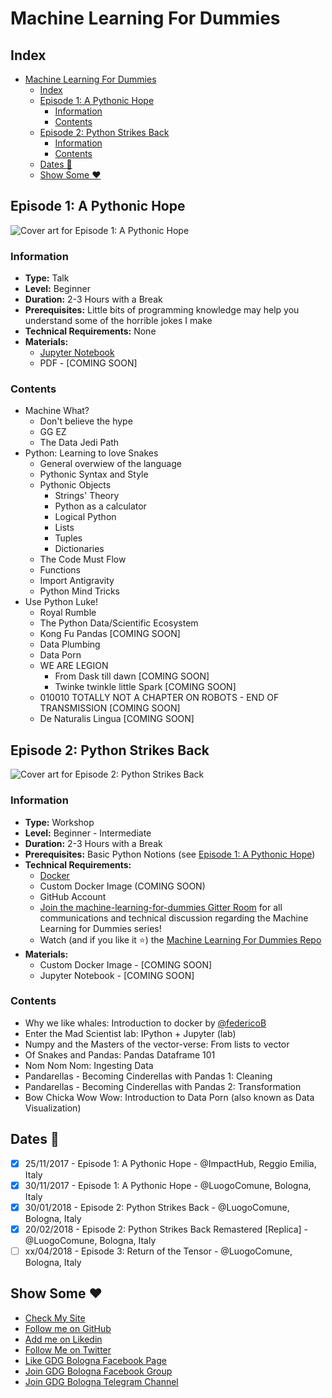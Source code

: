 # Machine Learning For Dummies

## Index

<!-- TOC -->

- [Machine Learning For Dummies](#machine-learning-for-dummies)
    - [Index](#index)
    - [Episode 1: A Pythonic Hope](#episode-1-a-pythonic-hope)
        - [Information](#information)
        - [Contents](#contents)
    - [Episode 2: Python Strikes Back](#episode-2-python-strikes-back)
        - [Information](#information-1)
        - [Contents](#contents-1)
    - [Dates :calendar:](#dates-calendar)
    - [Show Some :heart:](#show-some-heart)

<!-- /TOC -->

## Episode 1: A Pythonic Hope

![Cover art for Episode 1: A Pythonic Hope](https://user-images.githubusercontent.com/16547060/33613066-e403539c-d9d3-11e7-9501-cbdce2655871.png)

### Information

- **Type:** Talk
- **Level:** Beginner
- **Duration:** 2-3 Hours with a Break
- **Prerequisites:** Little bits of programming knowledge may help you understand some of the horrible jokes I make
- **Technical Requirements:** None
- **Materials:**
  - [Jupyter Notebook](https://github.com/mr-ubik/machine-learning-for-dummies/blob/master/Episode%201/episode_1.ipynb)
  - PDF - [COMING SOON]

### Contents

- Machine What?
  - Don't believe the hype
  - GG EZ
  - The Data Jedi Path
- Python: Learning to love Snakes
  - General overwiew of the language
  - Pythonic Syntax and Style
  - Pythonic Objects
    - Strings' Theory
    - Python as a calculator
    - Logical Python
    - Lists
    - Tuples
    - Dictionaries
  - The Code Must Flow
  - Functions
  - Import Antigravity
  - Python Mind Tricks
- Use Python Luke!
  - Royal Rumble
  - The Python Data/Scientific Ecosystem
  - Kong Fu Pandas [COMING SOON]
  - Data Plumbing
  - Data Porn
  - WE ARE LEGION
      - From Dask till dawn [COMING SOON]
      - Twinke twinkle little Spark [COMING SOON]
  - 010010 TOTALLY NOT A CHAPTER ON ROBOTS - END OF TRANSMISSION [COMING SOON]
  - De Naturalis Lingua [COMING SOON]


## Episode 2: Python Strikes Back

![Cover art for Episode 2: Python Strikes Back](https://user-images.githubusercontent.com/16547060/34203051-0c967058-e57a-11e7-9952-e462bb55d8c4.png)

### Information

- **Type:** Workshop
- **Level:** Beginner - Intermediate
- **Duration:** 2-3 Hours with a Break
- **Prerequisites:** Basic Python Notions (see [Episode 1: A Pythonic Hope](https://github.com/mr-ubik/machine-learning-for-dummies/blob/master/Episode%201/episode_1.ipynb))
- **Technical Requirements:**
  - [Docker](https://github.com/mr-ubik/machine-learning-for-dummies/wiki/Docker-Resources)
  - Custom Docker Image (COMING SOON)
  - GitHub Account
  - [Join the machine-learning-for-dummies Gitter Room](https://gitter.im/machine-learning-for-dummies/GDG-Bologna?utm_source=share-link&utm_medium=link&utm_campaign=share-link) for all communications and technical discussion regarding the Machine Learning for Dummies series!
  - Watch (and if you like it :star:) the [Machine Learning For Dummies Repo](https://github.com/mr-ubik/machine-learning-for-dummies)
- **Materials:**
  - Custom Docker Image - [COMING SOON]
  - Jupyter Notebook - [COMING SOON]

### Contents

- Why we like whales: Introduction to docker by [@federicoB](https://github.com/federicoB)
- Enter the Mad Scientist lab: IPython + Jupyter (lab)
- Numpy and the Masters of the vector-verse: From lists to vector
- Of Snakes and Pandas: Pandas Dataframe 101
- Nom Nom Nom: Ingesting Data
- Pandarellas - Becoming Cinderellas with Pandas 1: Cleaning
- Pandarellas - Becoming Cinderellas with Pandas 2: Transformation
- Bow Chicka Wow Wow: Introduction to Data Porn (also known as Data Visualization)

## Dates :calendar:

- [x] 25/11/2017 - Episode 1: A Pythonic Hope - @ImpactHub, Reggio Emilia, Italy
- [x] 30/11/2017 - Episode 1: A Pythonic Hope - @LuogoComune, Bologna, Italy
- [x] 30/01/2018 - Episode 2: Python Strikes Back - @LuogoComune, Bologna, Italy
- [x] 20/02/2018 - Episode 2: Python Strikes Back Remastered [Replica] - @LuogoComune, Bologna, Italy
- [ ] xx/04/2018 - Episode 3: Return of the Tensor - @LuogoComune, Bologna, Italy

## Show Some :heart:

- [Check My Site](https://ubik.tech/)
- [Follow me on GitHub](https://github.com/mr-ubik/)
- [Add me on Likedin](https://linkedin.com/in/micheledesimoni)
- [Follow Me on Twitter](https://twitter.com/mr_ubik)
- [Like GDG Bologna Facebook Page](https://www.facebook.com/gdgbologna/?ref=br_rs)
- [Join GDG Bologna Facebook Group](https://www.facebook.com/groups/gdgbologna/)
- [Join GDG Bologna Telegram Channel](https://t.me/joinchat/B9zhTkMzwmoELNRqMS315g)
